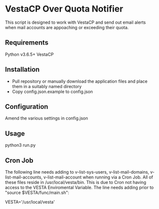 # VestaCP Over Quota Notifier
This script is designed to work with VestaCP and send out email alerts when mail accounts are appoaching or exceeding their quota.

## Requirements
Python v3.6.5+
VestaCP

## Installation
- Pull repository or manually download the application files and place them in a suitably named directory
- Copy config.json.example to config.json

## Configuration
Amend the various settings in config.json

## Usage
python3 run.py

## Cron Job
The following line needs adding to v-list-sys-users, v-list-mail-domains, v-list-mail-accounts, v-list-mail-account when running via a Cron Job.  All of these files reside in /usr/local/vesta/bin.  This is due to Cron not having access to the VESTA Enviromental Variable.  The line needs adding prior to "source $VESTA/func/main.sh":

VESTA='/usr/local/vesta'
